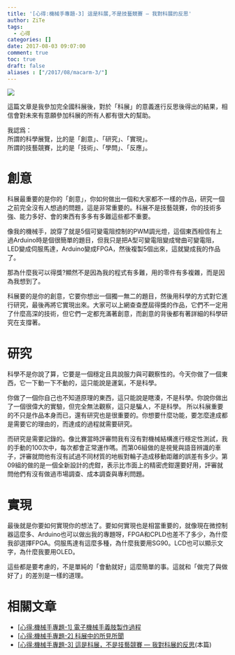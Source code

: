 ```yaml
---
title: '[心得:機械手專題-3] 這是科展,不是技藝競賽 — 我對科展的反思'
author: ZiTe
tags:
  - 心得
categories: []
date: 2017-08-03 09:07:00
comment: true
toc: true
draft: false
aliases : ["/2017/08/macarm-3/"]
---
```

![](https://1.bp.blogspot.com/-NfsZ2iCdrOI/XqYwxUHlMEI/AAAAAAAACJQ/sos5OezhvcY9gbhUFMxUKNJ5HGiSnvuOgCPcBGAsYHg/s400/DSC_0054.JPG)

這篇文章是我參加完全國科展後，對於「科展」的意義進行反思後得出的結果，相信會對未來有意願參加科展的所有人都有很大的幫助。   

我認爲：  
所謂的科學展覽，比的是「創意」、「研究」、「實現」。  
所謂的技藝競賽，比的是「技術」、「學問」、「反應」。  

<!--more-->

# 創意
  
科展最重要的是你的「創意」，你如何做出一個和大家都不一樣的作品，研究一個之前完全沒有人想過的問題，這是非常重要的。科展不是技藝競賽，你的技術多強、能力多好、會的東西有多多有多難這些都不重要。   
  
像我的機械手，說穿了就是5個可變電阻控制的PWM調光燈，這個東西相信有上過Arduino時是個很簡單的題目，但我只是把A型可變電阻變成彎曲可變電阻，LED變成伺服馬達，Arduino變成FPGA，然後複製5個出來，這就變成我的作品了。  
  
那為什麼我可以得獎?顯然不是因為我的程式有多難，用的零件有多複雜，而是因為我想到了。   
  
科展要的是你的創意，它要你想出一個獨一無二的題目，然後用科學的方式對它進行研究，最後再將它實現出來。大家可以上網查查歷屆得獎的作品，它們不一定用了什麼高深的技術，但它們一定都充滿著創意，而創意的背後都有著詳細的科學研究在支撐著。  

# 研究
  
科學不是你說了算，它要是一個穩定且具說服力與可觀察性的。今天你做了一個東西，它一下動一下不動的，這只能說是運氣，不是科學。  
  
你做了一個你自己也不知道原理的東西，這只能說是瞎湊，不是科學。你說你做出了一個很偉大的實驗，但完全無法觀察，這只是騙人，不是科學。 所以科展重要的不只是作品本身而已，還有研究也是很重要的。你想要什麼功能，要怎麼達成都是需要它的理由的，而達成的過程就需要研究。   
  
而研究是需要記錄的。像比賽當時評審問我有沒有對機械結構進行穩定性測試，我的手動的100次中，每次都會正常運作嗎。而第06組做的是視覺與語音辨識的車子，評審就問他有沒有試過不同材質的地板對輪子造成移動距離的誤差有多少。第09組的做的是一個全新設計的虎鉗，表示比市面上的精密虎鉗還要好用，評審就問他們有沒有做過市場調查、成本調查與專利問題。  

# 實現
  
最後就是你要如何實現你的想法了。要如何實現也是相當重要的，就像現在微控制器這麼多、Arduino也可以做出我的專題呀，FPGA和CPLD也差不了多少，為什麼我卻選擇FPGA。伺服馬達有這麼多種，為什麼我要用SG90。LCD也可以顯示文字，為什麼我要用OLED。  
  
這些都是要考慮的，不是單純的「會動就好」這麼簡單的事。這就和「做完了與做好了」的差別是一樣的道理。  

# 相關文章

* [\[心得:機械手專題-1\] 電子機械手義肢製作過程](/2017/08/macarm-1/)
* [\[心得:機械手專題-2\] 科展中的所見所聞](/2017/08/macarm-2/)
* [\[心得:機械手專題-3\] 這是科展，不是技藝競賽 — 我對科展的反思](/2017/08/macarm-3/)(本篇)